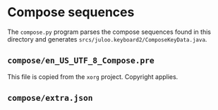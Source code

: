 # Compose sequences

The `compose.py` program parses the compose sequences found in this directory
and generates `srcs/juloo.keyboard2/ComposeKeyData.java`.

## `compose/en_US_UTF_8_Compose.pre`

This file is copied from the `xorg` project. Copyright applies.

## `compose/extra.json`
